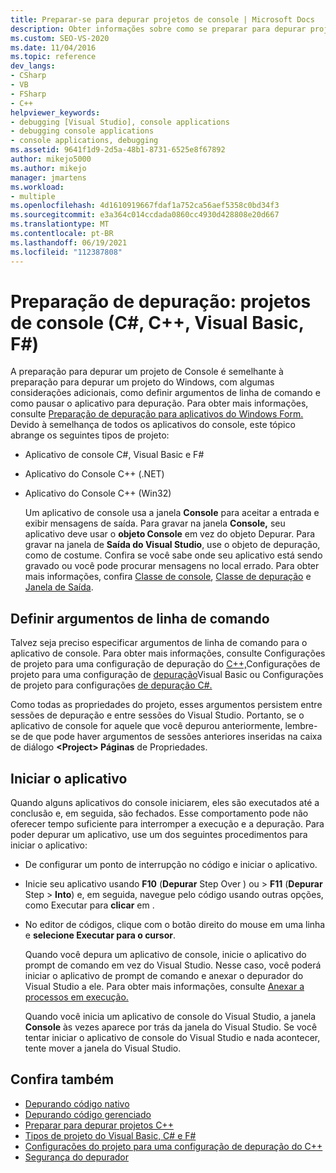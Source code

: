 ```yaml
---
title: Preparar-se para depurar projetos de console | Microsoft Docs
description: Obter informações sobre como se preparar para depurar projetos de console (C#, C++, Visual Basic, F#) no Visual Studio.
ms.custom: SEO-VS-2020
ms.date: 11/04/2016
ms.topic: reference
dev_langs:
- CSharp
- VB
- FSharp
- C++
helpviewer_keywords:
- debugging [Visual Studio], console applications
- debugging console applications
- console applications, debugging
ms.assetid: 9641f1d9-2d5a-48b1-8731-6525e8f67892
author: mikejo5000
ms.author: mikejo
manager: jmartens
ms.workload:
- multiple
ms.openlocfilehash: 4d1610919667fdaf1a752ca56aef5358c0bd34f3
ms.sourcegitcommit: e3a364c014ccdada0860cc4930d428808e20d667
ms.translationtype: MT
ms.contentlocale: pt-BR
ms.lasthandoff: 06/19/2021
ms.locfileid: "112387808"
---
```

# <a name="debugging-preparation-console-projects-c-c-visual-basic-f"></a>Preparação de depuração: projetos de console (C#, C++, Visual Basic, F#)

A preparação para depurar um projeto de Console é semelhante à preparação para depurar um projeto do Windows, com algumas considerações adicionais, como definir argumentos de linha de comando e como pausar o aplicativo para depuração. Para obter mais informações, consulte [Preparação de depuração para aplicativos do Windows Form.](../debugger/debugging-preparation-windows-forms-applications.md) Devido à semelhança de todos os aplicativos do console, este tópico abrange os seguintes tipos de projeto:

- Aplicativo de console C#, Visual Basic e F#

- Aplicativo do Console C++ (.NET)

- Aplicativo do Console C++ (Win32)

  Um aplicativo de console usa a janela **Console** para aceitar a entrada e exibir mensagens de saída. Para gravar na janela **Console,** seu aplicativo deve usar o **objeto Console** em vez do objeto Depurar. Para gravar na janela de **Saída do Visual Studio**, use o objeto de depuração, como de costume. Confira se você sabe onde seu aplicativo está sendo gravado ou você pode procurar mensagens no local errado. Para obter mais informações, confira [Classe de console](/dotnet/api/system.console), [Classe de depuração](/dotnet/api/system.diagnostics.debug) e [Janela de Saída](../ide/reference/output-window.md).

## <a name="set-command-line-arguments"></a>Definir argumentos de linha de comando

Talvez seja preciso especificar argumentos de linha de comando para o aplicativo de console. Para obter mais informações, consulte Configurações de projeto para uma configuração de depuração do [C++,](../debugger/project-settings-for-a-cpp-debug-configuration.md)Configurações de projeto para uma configuração de [depuração](../debugger/project-settings-for-a-visual-basic-debug-configuration.md)Visual Basic ou Configurações de projeto para configurações [de depuração C#.](../debugger/project-settings-for-csharp-debug-configurations.md)

Como todas as propriedades do projeto, esses argumentos persistem entre sessões de depuração e entre sessões do Visual Studio. Portanto, se o aplicativo de console for aquele que você depurou anteriormente, lembre-se de que pode haver argumentos de sessões anteriores inseridas na caixa de diálogo **\<Project> Páginas** de Propriedades.

## <a name="start-the-application"></a>Iniciar o aplicativo

 Quando alguns aplicativos do console iniciarem, eles são executados até a conclusão e, em seguida, são fechados. Esse comportamento pode não oferecer tempo suficiente para interromper a execução e a depuração. Para poder depurar um aplicativo, use um dos seguintes procedimentos para iniciar o aplicativo:

- De configurar um ponto de interrupção no código e iniciar o aplicativo.

- Inicie seu aplicativo usando **F10** (**Depurar** Step Over ) ou  >   **F11** (**Depurar** Step  >  **Into**) e, em seguida, navegue pelo código usando outras opções, como Executar para **clicar** em .

- No editor de códigos, clique com o botão direito do mouse em uma linha e **selecione Executar para o cursor**.

  Quando você depura um aplicativo de console, inicie o aplicativo do prompt de comando em vez do Visual Studio. Nesse caso, você poderá iniciar o aplicativo de prompt de comando e anexar o depurador do Visual Studio a ele. Para obter mais informações, consulte [Anexar a processos em execução.](../debugger/attach-to-running-processes-with-the-visual-studio-debugger.md)

  Quando você inicia um aplicativo de console do Visual Studio, a janela **Console** às vezes aparece por trás da janela do Visual Studio. Se você tentar iniciar o aplicativo de console do Visual Studio e nada acontecer, tente mover a janela do Visual Studio.

## <a name="see-also"></a>Confira também
- [Depurando código nativo](../debugger/debugging-native-code.md)
- [Depurando código gerenciado](../debugger/debugging-managed-code.md)
- [Preparar para depurar projetos C++](../debugger/debugging-preparation-visual-cpp-project-types.md)
- [Tipos de projeto do Visual Basic, C# e F#](../debugger/debugging-preparation-csharp-f-hash-and-visual-basic-project-types.md)
- [Configurações do projeto para uma configuração de depuração do C++](../debugger/project-settings-for-a-cpp-debug-configuration.md)
- [Segurança do depurador](../debugger/debugger-security.md)